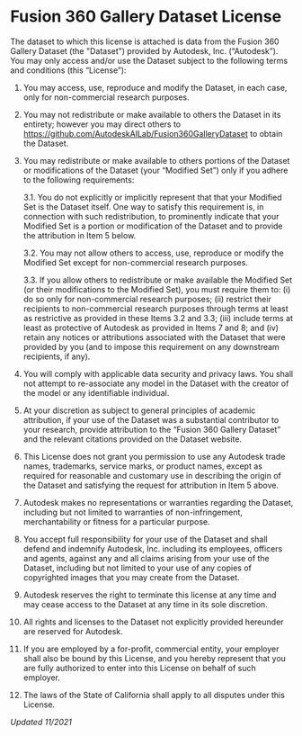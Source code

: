 
# Fusion 360 Gallery Dataset License

The dataset to which this license is attached is data from the Fusion 360 Gallery Dataset (the "Dataset") provided by Autodesk, Inc. (“Autodesk”).  You may only access and/or use the Dataset subject to the following terms and conditions (this “License”):

1.	You may access, use, reproduce and modify the Dataset, in each case, only for non-commercial research purposes.

2.	You may not redistribute or make available to others the Dataset in its entirety; however you may direct others to https://github.com/AutodeskAILab/Fusion360GalleryDataset to obtain the Dataset.

3.	You may redistribute or make available to others portions of the Dataset or modifications of the Dataset (your “Modified Set”) only if you adhere to the following requirements:

    3.1.	You do not explicitly or implicitly represent that that your Modified Set is the Dataset itself.  One way to satisfy this requirement is, in connection with such redistribution, to prominently indicate that your Modified Set is a portion or modification of the Dataset and to provide the attribution in Item 5 below.

    3.2.	You may not allow others to access, use, reproduce or modify the Modified Set except for non-commercial research purposes.

    3.3.	If you allow others to redistribute or make available the Modified Set (or their modifications to the Modified Set), you must require them to:
        (i) do so only for non-commercial research purposes; 
        (ii) restrict their recipients to non-commercial research purposes through terms at least as restrictive as provided in these Items 3.2 and 3.3; 
        (iii) include terms at least as protective of Autodesk as provided in Items 7 and 8; and 
        (iv) retain any notices or attributions associated with the Dataset that were provided by you (and to impose this requirement on any downstream recipients, if any).  

4.	You will comply with applicable data security and privacy laws.  You shall not attempt to re-associate any model in the Dataset with the creator of the model or any identifiable individual.

5.	At your discretion as subject to general principles of academic attribution, if your use of the Dataset was a substantial contributor to your research, provide attribution to the “Fusion 360 Gallery Dataset” and the relevant citations provided on the Dataset website.

6.	This License does not grant you permission to use any Autodesk trade names, trademarks, service marks, or product names, except as required for reasonable and customary use in describing the origin of the Dataset and satisfying the request for attribution in Item 5 above.

7.	Autodesk makes no representations or warranties regarding the Dataset, including but not limited to warranties of non-infringement, merchantability or fitness for a particular purpose.

8.	You accept full responsibility for your use of the Dataset and shall defend and indemnify Autodesk, Inc. including its employees, officers and agents, against any and all claims arising from your use of the Dataset, including but not limited to your use of any copies of copyrighted images that you may create from the Dataset.

9.	Autodesk reserves the right to terminate this license at any time and may cease access to the Dataset at any time in its sole discretion.

10.	All rights and licenses to the Dataset not explicitly provided hereunder are reserved for Autodesk.

11.	If you are employed by a for-profit, commercial entity, your employer shall also be bound by this License, and you hereby represent that you are fully authorized to enter into this License on behalf of such employer.

12.	The laws of the State of California shall apply to all disputes under this License.

_Updated 11/2021_
